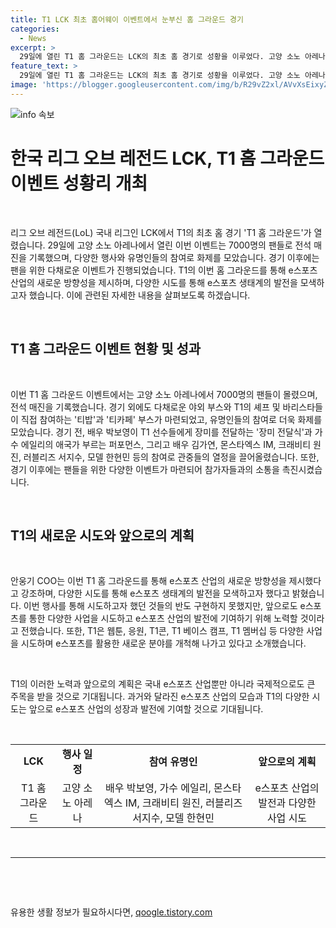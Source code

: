 ```yaml
---
title: T1 LCK 최초 홈어웨이 이벤트에서 눈부신 홈 그라운드 경기
categories:
  - News
excerpt: >
  29일에 열린 T1 홈 그라운드는 LCK의 최초 홈 경기로 성황을 이루었다. 고양 소노 아레나에 7000명의 팬들이 모여 전석 매진을 기록하며 T1과 KT의 경기를 열꼈다. 이벤트에는 유명인들의 참여와 다양한 부스, 팬 미팅, 챔피언십 반지 수여식 등이 이뤄졌다. T1의 COO는 행사를 통해 e스포츠 산업의 새로운 방향성을 제시하고, 앞으로도 다양한 시도를 통해 e스포츠 생태계의 발전을 이끌 것이라고 전했다.
feature_text: >
  29일에 열린 T1 홈 그라운드는 LCK의 최초 홈 경기로 성황을 이루었다. 고양 소노 아레나에 7000명의 팬들이 모여 전석 매진을 기록하며 T1과 KT의 경기를 열꼈다. 이벤트에는 유명인들의 참여와 다양한 부스, 팬 미팅, 챔피언십 반지 수여식 등이 이뤄졌다. T1의 COO는 행사를 통해 e스포츠 산업의 새로운 방향성을 제시하고, 앞으로도 다양한 시도를 통해 e스포츠 생태계의 발전을 이끌 것이라고 전했다.
image: 'https://blogger.googleusercontent.com/img/b/R29vZ2xl/AVvXsEixyZcFfHzMRdzZMjFBmAUKJYCLCGyLL1o632UiGVXcaFdKo_bkvkuCioo0uUKlGfBVcT3P84aROyZIXSBEx3Aw5nCQ3pTgDom1WDC4m8eifvWiAmWEEVb4x6G_l8C0QH225ldMjyaFvpxGEBGNO37VmDTDMHGhJPq73UglMfDca1-0aw/s1600/blogspot.png'
---
```


<p><img src="https://blogger.googleusercontent.com/img/b/R29vZ2xl/AVvXsEixyZcFfHzMRdzZMjFBmAUKJYCLCGyLL1o632UiGVXcaFdKo_bkvkuCioo0uUKlGfBVcT3P84aROyZIXSBEx3Aw5nCQ3pTgDom1WDC4m8eifvWiAmWEEVb4x6G_l8C0QH225ldMjyaFvpxGEBGNO37VmDTDMHGhJPq73UglMfDca1-0aw/s1600/blogspot.png" alt="info 속보" /></p>

<h1 data-ke-size="size28">한국 리그 오브 레전드 LCK, T1 홈 그라운드 이벤트 성황리 개최</h1>

<p data-ke-size="size16">&nbsp;</p>

<p>리그 오브 레전드(LoL) 국내 리그인 LCK에서 T1의 최초 홈 경기 'T1 홈 그라운드'가 열렸습니다. 29일에 고양 소노 아레나에서 열린 이번 이벤트는 7000명의 팬들로 전석 매진을 기록했으며, 다양한 행사와 유명인들의 참여로 화제를 모았습니다. 경기 이후에는 팬을 위한 다채로운 이벤트가 진행되었습니다. T1의 이번 홈 그라운드를 통해 e스포츠 산업의 새로운 방향성을 제시하며, 다양한 시도를 통해 e스포츠 생태계의 발전을 모색하고자 했습니다. 이에 관련된 자세한 내용을 살펴보도록 하겠습니다.</p>

<p data-ke-size="size16">&nbsp;</p>

<h2 data-ke-size="size26">T1 홈 그라운드 이벤트 현황 및 성과</h2>

<p data-ke-size="size16">&nbsp;</p>

<p>이번 T1 홈 그라운드 이벤트에서는 고양 소노 아레나에서 7000명의 팬들이 몰렸으며, 전석 매진을 기록했습니다. 경기 외에도 다채로운 야외 부스와 T1의 셰프 및 바리스타들이 직접 참여하는 '티밥'과 '티카페' 부스가 마련되었고, 유명인들의 참여로 더욱 화제를 모았습니다. 경기 전, 배우 박보영이 T1 선수들에게 장미를 전달하는 '장미 전달식'과 가수 에일리의 애국가 부르는 퍼포먼스, 그리고 배우 김가연, 몬스타엑스 IM, 크래비티 원진, 러블리즈 서지수, 모델 한현민 등의 참여로 관중들의 열정을 끌어올렸습니다. 또한, 경기 이후에는 팬들을 위한 다양한 이벤트가 마련되어 참가자들과의 소통을 촉진시켰습니다.</p>

<p data-ke-size="size16">&nbsp;</p>

<h2 data-ke-size="size26">T1의 새로운 시도와 앞으로의 계획</h2>

<p data-ke-size="size16">&nbsp;</p>

<p>안웅기 COO는 이번 T1 홈 그라운드를 통해 e스포츠 산업의 새로운 방향성을 제시했다고 강조하며, 다양한 시도를 통해 e스포츠 생태계의 발전을 모색하고자 했다고 밝혔습니다. 이번 행사를 통해 시도하고자 했던 것들의 반도 구현하지 못했지만, 앞으로도 e스포츠를 통한 다양한 사업을 시도하고 e스포츠 산업의 발전에 기여하기 위해 노력할 것이라고 전했습니다. 또한, T1은 웹툰, 응원, T1콘, T1 베이스 캠프, T1 멤버십 등 다양한 사업을 시도하며 e스포츠를 활용한 새로운 분야를 개척해 나가고 있다고 소개했습니다.</p>

<p data-ke-size="size16">&nbsp;</p>

<p>T1의 이러한 노력과 앞으로의 계획은 국내 e스포츠 산업뿐만 아니라 국제적으로도 큰 주목을 받을 것으로 기대됩니다. 과거와 달라진 e스포츠 산업의 모습과 T1의 다양한 시도는 앞으로 e스포츠 산업의 성장과 발전에 기여할 것으로 기대됩니다.</p>

<p data-ke-size="size16">&nbsp;</p>

<div>
<table>
<tbody>
<tr>
<td style="text-align: center; height: 17px;"><b>LCK</b></td>
<td style="text-align: center; height: 17px;"><b>행사 일정</b></td>
<td style="text-align: center; height: 17px;"><b>참여 유명인</b></td>
<td style="text-align: center; height: 17px;"><b>앞으로의 계획</b></td>
</tr>
<tr>
<td style="text-align: center; height: 17px;">T1 홈 그라운드</td>
<td style="text-align: center; height: 17px;">고양 소노 아레나</td>
<td style="text-align: center; height: 17px;">배우 박보영, 가수 에일리, 몬스타엑스 IM, 크래비티 원진, 러블리즈 서지수, 모델 한현민</td>
<td style="text-align: center; height: 17px;">e스포츠 산업의 발전과 다양한 사업 시도</td>
</tr>
</tbody>
</table>
</div>

<p data-ke-size="size16">&nbsp;</p>

<hr>

<p data-ke-size="size16">&nbsp;</p>

<p data-ke-size="size16">&nbsp;</p>
유용한 생활 정보가 필요하시다면, <a href="https://qoogle.tistory.com" rel="dofollow">qoogle.tistory.com</a>


